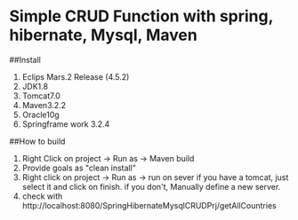 # Simple CRUD Function with spring, hibernate, Mysql, Maven

##Install 
1. Eclips Mars.2 Release (4.5.2)
2. JDK1.8
3. Tomcat7.0
4. Maven3.2.2
5. Oracle10g
6. Springframe work 3.2.4

##How to build
1. Right Click on project -> Run as -> Maven build
2. Provide goals as "clean install"
3. Right click on project -> Run as -> run on sever
   if you have a tomcat, just select it and click on finish.
   if you don't, Manually define a new server.
4. check with http://localhost:8080/SpringHibernateMysqlCRUDPrj/getAllCountries
